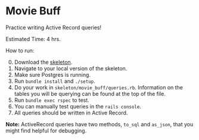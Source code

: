 # Movie Buff

Practice writing Active Record queries!

Estimated Time: 4 hrs.

How to run:

0.  Download the [skeleton](./skeleton.zip?raw=true).
0.  Navigate to your local version of the skeleton.
0.	Make sure Postgres is running.
0.	Run `bundle install` and `./setup`.
0.  Do your work in `skeleton/movie_buff/queries.rb`. Information on the tables you will be querying can be found at the top of the file.
0.  Run `bundle exec rspec` to test.
0.  You can manually test queries in the `rails console`.
0.  All queries should be written in Active Record.

**Note:** ActiveRecord queries have two methods, `to_sql` and `as_json`, that you might find helpful for debugging.

